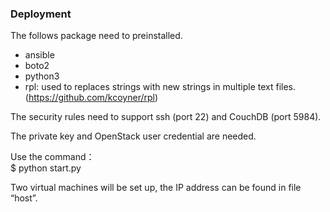 ### Deployment
The follows package need to preinstalled. <br>

* ansible <br>
* boto2 <br>
* python3 <br>
* rpl: used to replaces strings with new strings in multiple text files. <br>
(https://github.com/kcoyner/rpl) <br>

The security rules need to support ssh (port 22) and CouchDB (port 5984). <br>

The private key and OpenStack user credential are needed. <br>
 
Use the command：<br>
$ python start.py       <br>

Two virtual machines will be set up, the IP address can be found in file “host”. <br>
